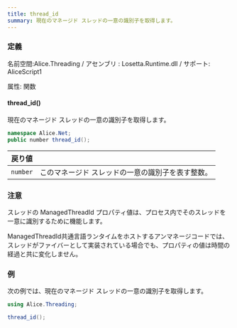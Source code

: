 ```yaml
---
title: thread_id
summary: 現在のマネージド スレッドの一意の識別子を取得します。
---
```

### 定義
名前空間:Alice.Threading / アセンブリ : Losetta.Runtime.dll / サポート: AliceScript1

属性: 関数

#### thread_id()

現在のマネージド スレッドの一意の識別子を取得します。

```cs title="AliceScript"
namespace Alice.Net;
public number thread_id();
```

|戻り値| |
|-|-|
|`number`|このマネージド スレッドの一意の識別子を表す整数。|

### 注意
スレッドの ManagedThreadId プロパティ値は、プロセス内でそのスレッドを一意に識別するために機能します。

ManagedThreadId共通言語ランタイムをホストするアンマネージコードでは、スレッドがファイバーとして実装されている場合でも、プロパティの値は時間の経過と共に変化しません。

### 例
次の例では、現在のマネージド スレッドの一意の識別子を取得します。

```cs title="AliceScript"
using Alice.Threading;

thread_id();
```